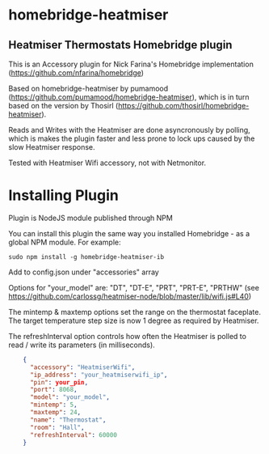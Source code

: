 # homebridge-heatmiser
## Heatmiser Thermostats Homebridge plugin

This is an Accessory plugin for Nick Farina's Homebridge implementation (https://github.com/nfarina/homebridge)

Based on homebridge-heatmiser by pumamood (https://github.com/pumamood/homebridge-heatmiser), which is in turn based on the version by Thosirl (https://github.com/thosirl/homebridge-heatmiser).

Reads and Writes with the Heatmiser are done asyncronously by polling, which is makes the plugin faster and less prone to lock ups caused by the slow Heatmiser response.

Tested with Heatmiser Wifi accessory, not with Netmonitor.


# Installing Plugin

Plugin is NodeJS module published through NPM

You can install this plugin the same way you installed Homebridge - as a global NPM module. For example:

    sudo npm install -g homebridge-heatmiser-ib


Add to config.json under "accessories" array

Options for "your_model" are: "DT", "DT-E", "PRT", "PRT-E", "PRTHW" (see https://github.com/carlossg/heatmiser-node/blob/master/lib/wifi.js#L40)

The mintemp & maxtemp options set the range on the thermostat faceplate. The target temperature step size is now 1 degree as required by Heatmiser.

The refreshInterval option controls how often the Heatmiser is polled to read / write its parameters (in milliseconds).

```json
    {
      "accessory": "HeatmiserWifi",
      "ip_address": "your_heatmiserwifi_ip",
      "pin": your_pin,
      "port": 8068,
      "model": "your_model",
      "mintemp": 5,
      "maxtemp": 24,
      "name": "Thermostat",
      "room": "Hall",
      "refreshInterval": 60000
    }

```
